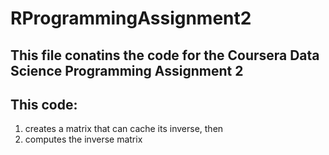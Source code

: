 # RProgrammingAssignment2

## This file conatins the code for the Coursera Data Science Programming Assignment 2

## This code:
  1. creates a matrix that can cache its inverse, then
  2. computes the inverse matrix
